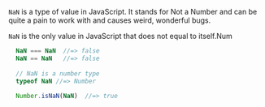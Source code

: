 `NaN` is a type of value in JavaScript. It stands for Not a Number and can be quite a pain to work with and causes weird, wonderful bugs.

`NaN` is the only value in JavaScript that does not equal to itself.Num

```JavaScript 
  NaN === NaN  //=> false
  NaN == NaN   //=> false
  
  // NaN is a number type
  typeof NaN //=> Number
  
  Number.isNaN(NaN)  //=> true
```
